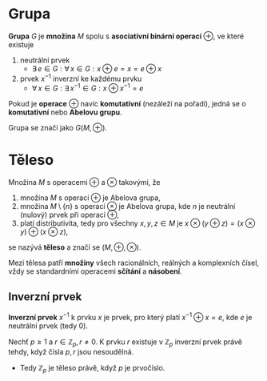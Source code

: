 # Grupa

**Grupa** $G$ je **množina** $M$ spolu s **asociativní binární operací** $\oplus$, ve které existuje
1) neutrální prvek
	- $\exists \, e \in G : \forall \, x \in G : x \oplus e = x = e \oplus x$
2) prvek $x^{-1}$ inverzní ke každému prvku
	- $\forall \, x \in G : \exists \, x^{-1} \in G : x \oplus x^{-1} = e$

Pokud je **operace** $\oplus$ navíc **komutativní** (nezáleží na pořadí), jedná se o **komutativní** nebo **Abelovu grupu**.

Grupa se značí jako $G(M, \oplus)$.

# Těleso

Množina $M$ s operacemi $\oplus$ a $\otimes$ takovými, že
1) množina $M$ s operací $\oplus$ je Abelova grupa,
2) množina $M \setminus \{ n \}$ s operací $\otimes$ je Abelova grupa, kde $n$ je neutrální (nulový) prvek při operaci $\oplus$,
3) platí distributivita, tedy pro všechny $x, y, z \in M$ je $x \otimes (y \oplus z) = (x \otimes y) \oplus (x \otimes z)$,

se nazývá **těleso** a značí se $(M, \oplus, \otimes)$.

Mezi tělesa patří **množiny** všech racionálních, reálných a komplexních čísel, vždy se standardními operacemi **sčítání** a **násobení**.

## Inverzní prvek

**Inverzní prvek** $x^{-1}$ k prvku $x$ je prvek, pro který platí $x^{-1} \oplus x = e$, kde $e$ je neutrální prvek (tedy 0).

Nechť $p \geq 1$ a $r \in \mathbb{Z}_{p}, r \neq 0$. K prvku $r$ existuje v $\mathbb{Z}_{p}$ inverzní prvek právě tehdy, když čísla $p, r$ jsou nesoudělná.
- Tedy $\mathbb{Z}_{p}$ je těleso právě, když $p$ je prvočíslo.